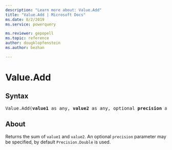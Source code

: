 ```yaml
---
description: "Learn more about: Value.Add"
title: "Value.Add | Microsoft Docs"
ms.date: 8/2/2019
ms.service: powerquery

ms.reviewer: gepopell
ms.topic: reference
author: dougklopfenstein
ms.author: bezhan

---
```

# Value.Add
  
## Syntax

<pre>
Value.Add(<b>value1</b> as any, <b>value2</b> as any, optional <b>precision</b> as nullable number) as any
</pre>
  
## About

 Returns the sum of `value1` and `value2`. An optional `precision` parameter may be specified, by default `Precision.Double` is used.

